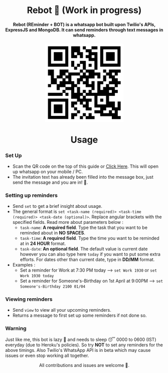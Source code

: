 <h1 align="center">Rebot 🤖 (Work in progress)</h1>

<h4 align="center">Rebot (REminder + BOT) is a whatsapp bot built upon Twilio's APIs, ExpressJS and MongoDB. It can send reminders through text messages in whatsapp.</h4>

<div align="center">
<img src="https://raw.githubusercontent.com/pathakshashank17/Rebot/master/rebot.png?token=APNS3XZX2R75HMU6T26KMGC7GQE44" align="center" width="250px">
</div>

<h1 align="center">Usage</h2>

### Set Up
- Scan the QR code on the top of this guide or [Click Here](https://uqr.to/khyn). This will open up whatsapp on your mobile / PC.
- The invitation text has already been filled into the message box, just send the message and you are in! 🎉.

### Setting up reminders
- Send `set` to get a brief insight about usage.
- The general format is `set <task-name (required)> <task-time (required)> <task-date (optional)>`. Replace angular brackets with the specified fields. Read more about parameters below :
  - `task-name`: **A required field**. Type the task that you want to be reminded about in **NO SPACES**.
  - `task-time`: **A required field**. Type the time you want to be reminded at in **24 HOUR** format.
  - `task-date`: **An optional field**. The default value is current date however you can also type here `today` if you want to put some extra efforts. For dates other than current date, type in **DD/MM** format.
- Examples :
  - Set a reminder for Work at 7:30 PM today --> `set Work 1930` or `set Work 1930 today`
  - Set a reminder for Someone's-Birthday on 1st April at 9:00PM --> `set Someone's-Birthday 2100 01/04`

### Viewing reminders
- Send `view` to view all your upcoming reminders.
- Returns a message to first set up some reminders if not done so.

### Warning
Just like me, this bot is lazy 🦥 and needs to sleep 😴 0000 to 0600 (IST) everyday (due to Heroku's policies). So try **NOT** to set any reminders for the above timings. Also Twilio's WhatsApp API is in beta which may cause issues or even stop working all together.

<p align="center">All contributions and issues are welcome 🤗.</p>
